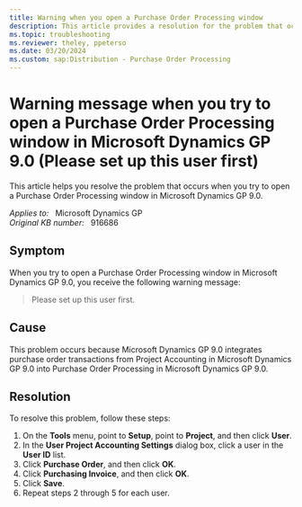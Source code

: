 ```yaml
---
title: Warning when you open a Purchase Order Processing window
description: This article provides a resolution for the problem that occurs when you try to open a Purchase Order Processing window in Microsoft Dynamics GP 9.0.
ms.topic: troubleshooting
ms.reviewer: theley, ppeterso
ms.date: 03/20/2024
ms.custom: sap:Distribution - Purchase Order Processing
---
```

# Warning message when you try to open a Purchase Order Processing window in Microsoft Dynamics GP 9.0 (Please set up this user first)

This article helps you resolve the problem that occurs when you try to open a Purchase Order Processing window in Microsoft Dynamics GP 9.0.

_Applies to:_ &nbsp; Microsoft Dynamics GP  
_Original KB number:_ &nbsp; 916686

## Symptom

When you try to open a Purchase Order Processing window in Microsoft Dynamics GP 9.0, you receive the following warning message:

> Please set up this user first.

## Cause

This problem occurs because Microsoft Dynamics GP 9.0 integrates purchase order transactions from Project Accounting in Microsoft Dynamics GP 9.0 into Purchase Order Processing in Microsoft Dynamics GP 9.0.

## Resolution

To resolve this problem, follow these steps:

1. On the **Tools** menu, point to **Setup**, point to **Project**, and then click **User**.
2. In the **User Project Accounting Settings** dialog box, click a user in the **User ID** list.
3. Click **Purchase Order**, and then click **OK**.
4. Click **Purchasing Invoice**, and then click **OK**.
5. Click **Save**.
6. Repeat steps 2 through 5 for each user.
